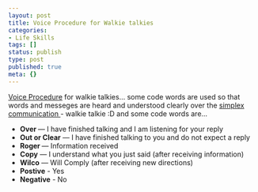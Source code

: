 ```yaml
---
layout: post
title: Voice Procedure for Walkie talkies
categories:
- Life Skills
tags: []
status: publish
type: post
published: true
meta: {}
---
```

<a href="http://en.wikipedia.org/wiki/Voice_procedure">Voice Procedure</a> for walkie talkies... some code words are used so that words and messeges are heard and understood clearly over the <a href="http://en.wikipedia.org/wiki/Duplex_%28telecommunications%29#Half-Duplex">simplex communication </a>- walkie talkie :D and some code words are...
<ul>
	<li><strong>Over </strong>— I have finished talking and I am listening for your reply</li>
	<li><strong>Out or Clear</strong> — I have finished talking to you and do not expect a reply</li>
	<li><strong>Roger </strong>— Information received</li>
	<li><strong>Copy</strong> — I understand what you just said (after receiving information)</li>
	<li><strong>Wilco</strong> — Will Comply (after receiving new directions)</li>
	<li><strong>Postive</strong> - Yes</li>
	<li><strong>Negative</strong> - No</li>
</ul>
